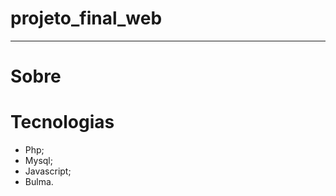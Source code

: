 # projeto_final_web
 

<hr>

<h1>Sobre</h1>

<h1>Tecnologias</h1>

<ul>
<li>Php;</li>
<li>Mysql;</li>
<li>Javascript;</li>
<li>Bulma.</li>
</ol>